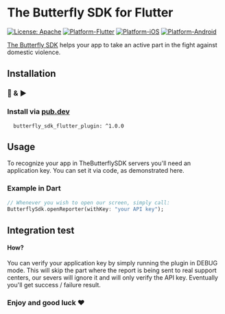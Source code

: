 # The Butterfly SDK for Flutter
[![License: Apache](https://img.shields.io/badge/License-Apache-yellow.svg)](https://github.com/TheButterflySDK/Flutter/blob/main/LICENSE)
[![Platform-Flutter](https://img.shields.io/badge/Platform-Flutter-blue.svg)](https://github.com/TheButterflySDK/Flutter)
[![Platform-iOS](https://img.shields.io/badge/Platform-iOS-white.svg)](https://github.com/TheButterflySDK/iOS)
[![Platform-Android](https://img.shields.io/badge/Platform-Android-green.svg)](https://github.com/TheButterflySDK/Android)

[The Butterfly SDK](https://github.com/TheButterflySDK/About/blob/main/README.md) helps your app to take an active part in the fight against domestic violence.

## Installation
### 🔌 & ▶️

### Install via [pub.dev](https://pub.dev/packages/butterfly_sdk_flutter_plugin)

```
  butterfly_sdk_flutter_plugin: ^1.0.0
```

## Usage

To recognize your app in TheButterflySDK servers you'll need an application key. You can set it via code, as demonstrated here.

### Example in Dart

```Dart
// Whenever you wish to open our screen, simply call:
ButterflySdk.openReporter(withKey: "your API key");
```

## Integration test
#### How?
You can verify your application key by simply running the plugin in DEBUG mode. This will skip the part where the report is being sent to real support centers, our severs will ignore it and will only verify the API key. Eventually you'll get success / failure result.


### Enjoy and good luck ❤️

